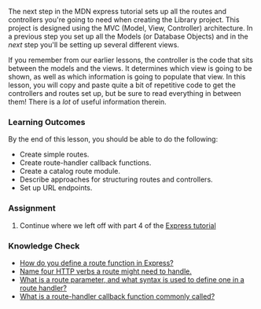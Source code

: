The next step in the MDN express tutorial sets up all the routes and controllers you're going to need when creating the Library project. This project is designed using the MVC (Model, View, Controller) architecture. In a previous step you set up all the Models (or Database Objects) and in the _next_ step you'll be setting up several different views.

If you remember from our earlier lessons, the controller is the code that sits between the models and the views. It determines which view is going to be shown, as well as which information is going to populate that view. In this lesson, you will copy and paste quite a bit of repetitive code to get the controllers and routes set up, but be sure to read everything in between them! There is a _lot_ of useful information therein.

### Learning Outcomes

By the end of this lesson, you should be able to do the following:

- Create simple routes.
- Create route-handler callback functions.
- Create a catalog route module.
- Describe approaches for structuring routes and controllers.
- Set up URL endpoints.

### Assignment

<div class="lesson-content__panel" markdown="1">

1. Continue where we left off with part 4 of the [Express tutorial](https://developer.mozilla.org/en-US/docs/Learn/Server-side/Express_Nodejs/routes)
</div>

### Knowledge Check

- <a class='knowledge-check-link' href='#assignment'>How do you define a route function in Express?</a>
- <a class='knowledge-check-link' href='#assignment'>Name four HTTP verbs a route might need to handle.</a>
- <a class='knowledge-check-link' href='#assignment'>What is a route parameter, and what syntax is used to define one in a route handler?</a>
- <a class='knowledge-check-link' href='#assignment'>What is a route-handler callback function commonly called?</a>

